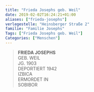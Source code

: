 ```yaml
---
title: "Frieda Josephs geb. Weil"
date: 2019-02-02T16:24:21+01:00
aliases: ["frieda-josephs"]
verlegestelle: "Heinsberger Straße 2"
familie: "Familie Josephs"
Tags: ["Frieda Josephs geb. Weil"]
Categories: ["Menschen"]
---
```


> **FRIEDA JOSEPHS** <br />
> GEB. WEIL <br />
> JG. 1903 <br />
> DEPORTIERT 1942 <br />
> IZBICA <br />
> ERMORDET IN <br />
> SOBIBOR <br />